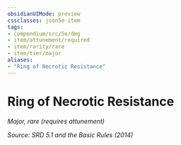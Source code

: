 ```yaml
---
obsidianUIMode: preview
cssclasses: json5e-item
tags:
- compendium/src/5e/dmg
- item/attunement/required
- item/rarity/rare
- item/tier/major
aliases: 
- "Ring of Necrotic Resistance"
---
```

# Ring of Necrotic Resistance
*Major, rare (requires attunement)*  


*Source: SRD 5.1 and the Basic Rules (2014)*